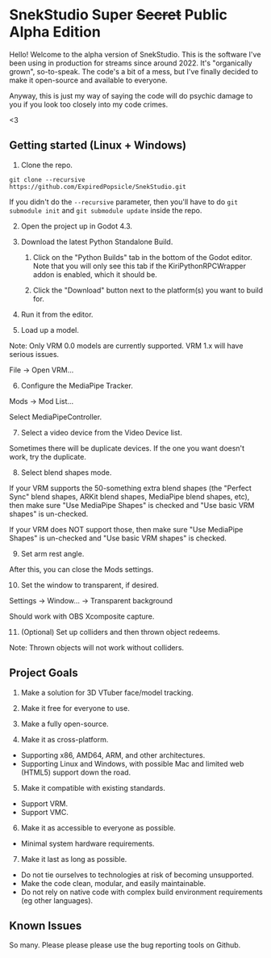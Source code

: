 # SnekStudio Super ~~Secret~~ Public Alpha Edition

Hello! Welcome to the alpha version of SnekStudio. This is the software I've
been using in production for streams since around 2022. It's "organically
grown", so-to-speak. The code's a bit of a mess, but I've finally decided to
make it open-source and available to everyone.

Anyway, this is just my way of saying the code will do psychic damage to you if
you look too closely into my code crimes.

<3

## Getting started (Linux + Windows)

1. Clone the repo.

```
git clone --recursive https://github.com/ExpiredPopsicle/SnekStudio.git
```
If you didn't do the `--recursive` parameter, then you'll have to do
`git submodule init` and `git submodule update` inside the repo.

2. Open the project up in Godot 4.3.

3. Download the latest Python Standalone Build.

	1. Click on the "Python Builds" tab in the bottom of the Godot editor. Note
	   that you will only see this tab if the KiriPythonRPCWrapper addon is
	   enabled, which it should be.
	
	2. Click the "Download" button next to the platform(s) you want to build
	   for.

4. Run it from the editor.

5. Load up a model.

Note: Only VRM 0.0 models are currently supported. VRM 1.x will have serious issues.

File -> Open VRM...

6. Configure the MediaPipe Tracker.

Mods -> Mod List...

Select MediaPipeController.

7. Select a video device from the Video Device list.

Sometimes there will be duplicate devices. If the one you want doesn't
work, try the duplicate.

8. Select blend shapes mode.

If your VRM supports the 50-something extra blend shapes (the "Perfect
Sync" blend shapes, ARKit blend shapes, MediaPipe blend shapes, etc),
then make sure "Use MediaPipe Shapes" is checked and "Use basic VRM
shapes" is un-checked.

If your VRM does NOT support those, then make sure "Use MediaPipe
Shapes" is un-checked and "Use basic VRM shapes" is checked.

9. Set arm rest angle.

After this, you can close the Mods settings.

10. Set the window to transparent, if desired.

Settings -> Window... -> Transparent background

Should work with OBS Xcomposite capture.

11. (Optional) Set up colliders and then thrown object redeems.

Note: Thrown objects will not work without colliders.

## Project Goals

1. Make a solution for 3D VTuber face/model tracking.

2. Make it free for everyone to use.

3. Make a fully open-source.

4. Make it as cross-platform.
  - Supporting x86, AMD64, ARM, and other architectures.
  - Supporting Linux and Windows, with possible Mac and limited web (HTML5)
	support down the road.

5. Make it compatible with existing standards.
  - Support VRM.
  - Support VMC.

6. Make it as accessible to everyone as possible.
  - Minimal system hardware requirements.

7. Make it last as long as possible.
  - Do not tie ourselves to technologies at risk of becoming unsupported.
  - Make the code clean, modular, and easily maintainable.
  - Do not rely on native code with complex build environment requirements (eg
	other languages).

## Known Issues

So many. Please please please use the bug reporting tools on Github.

